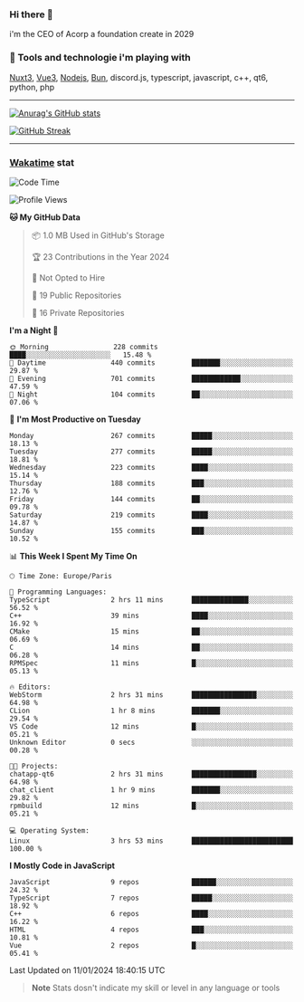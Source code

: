 ### Hi there 👋

i'm the CEO of Acorp a foundation create in 2029  

### 🧰 Tools and technologie i'm playing with

[Nuxt3](https://nuxt.com), [Vue3](https://vuejs.org/), [Nodejs](https://nodejs.org), [Bun](https://bun.sh/), discord.js, typescript, javascript, c++, qt6, python, php

---

[![Anurag's GitHub stats](https://github-readme-stats.vercel.app/api?username=ackimixs&show_icons=true&theme=github_dark&count_private=true)](https://www.ackimixs.xyz)

[![GitHub Streak](https://github-readme-streak-stats.herokuapp.com?user=Ackimixs&theme=github-dark-blue&date_format=j%20M%5B%20Y%5D&mode=weekly)](https://git.io/streak-stats)

---
 
 ### [Wakatime](https://wakatime.com/) stat

<!--START_SECTION:waka-->
![Code Time](http://img.shields.io/badge/Code%20Time-908%20hrs%2042%20mins-blue)

![Profile Views](http://img.shields.io/badge/Profile%20Views-0-blue)

**🐱 My GitHub Data** 

> 📦 1.0 MB Used in GitHub's Storage 
 > 
> 🏆 23 Contributions in the Year 2024
 > 
> 🚫 Not Opted to Hire
 > 
> 📜 19 Public Repositories 
 > 
> 🔑 16 Private Repositories 
 > 
**I'm a Night 🦉** 

```text
🌞 Morning                228 commits         ████░░░░░░░░░░░░░░░░░░░░░   15.48 % 
🌆 Daytime                440 commits         ███████░░░░░░░░░░░░░░░░░░   29.87 % 
🌃 Evening                701 commits         ████████████░░░░░░░░░░░░░   47.59 % 
🌙 Night                  104 commits         ██░░░░░░░░░░░░░░░░░░░░░░░   07.06 % 
```
📅 **I'm Most Productive on Tuesday** 

```text
Monday                   267 commits         █████░░░░░░░░░░░░░░░░░░░░   18.13 % 
Tuesday                  277 commits         █████░░░░░░░░░░░░░░░░░░░░   18.81 % 
Wednesday                223 commits         ████░░░░░░░░░░░░░░░░░░░░░   15.14 % 
Thursday                 188 commits         ███░░░░░░░░░░░░░░░░░░░░░░   12.76 % 
Friday                   144 commits         ██░░░░░░░░░░░░░░░░░░░░░░░   09.78 % 
Saturday                 219 commits         ████░░░░░░░░░░░░░░░░░░░░░   14.87 % 
Sunday                   155 commits         ███░░░░░░░░░░░░░░░░░░░░░░   10.52 % 
```


📊 **This Week I Spent My Time On** 

```text
🕑︎ Time Zone: Europe/Paris

💬 Programming Languages: 
TypeScript               2 hrs 11 mins       ██████████████░░░░░░░░░░░   56.52 % 
C++                      39 mins             ████░░░░░░░░░░░░░░░░░░░░░   16.92 % 
CMake                    15 mins             ██░░░░░░░░░░░░░░░░░░░░░░░   06.69 % 
C                        14 mins             ██░░░░░░░░░░░░░░░░░░░░░░░   06.28 % 
RPMSpec                  11 mins             █░░░░░░░░░░░░░░░░░░░░░░░░   05.13 % 

🔥 Editors: 
WebStorm                 2 hrs 31 mins       ████████████████░░░░░░░░░   64.98 % 
CLion                    1 hr 8 mins         ███████░░░░░░░░░░░░░░░░░░   29.54 % 
VS Code                  12 mins             █░░░░░░░░░░░░░░░░░░░░░░░░   05.21 % 
Unknown Editor           0 secs              ░░░░░░░░░░░░░░░░░░░░░░░░░   00.28 % 

🐱‍💻 Projects: 
chatapp-qt6              2 hrs 31 mins       ████████████████░░░░░░░░░   64.98 % 
chat_client              1 hr 9 mins         ███████░░░░░░░░░░░░░░░░░░   29.82 % 
rpmbuild                 12 mins             █░░░░░░░░░░░░░░░░░░░░░░░░   05.21 % 

💻 Operating System: 
Linux                    3 hrs 53 mins       █████████████████████████   100.00 % 
```

**I Mostly Code in JavaScript** 

```text
JavaScript               9 repos             ██████░░░░░░░░░░░░░░░░░░░   24.32 % 
TypeScript               7 repos             █████░░░░░░░░░░░░░░░░░░░░   18.92 % 
C++                      6 repos             ████░░░░░░░░░░░░░░░░░░░░░   16.22 % 
HTML                     4 repos             ███░░░░░░░░░░░░░░░░░░░░░░   10.81 % 
Vue                      2 repos             █░░░░░░░░░░░░░░░░░░░░░░░░   05.41 % 
```




 Last Updated on 11/01/2024 18:40:15 UTC
<!--END_SECTION:waka-->

> **Note**
> Stats dosn't indicate my skill or level in any language or tools
